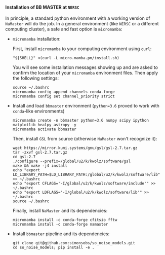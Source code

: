 #### Installation of BB MASTER at `NERSC`

In principle, a standard python environment with a working version of `NaMaster` will do the job. In a general environment (like `NERSC` or a different computing cluster), a safe and fast option is `micromamba`:

- `micromamba` installation:

  First, install `micromamba` to your computing environment using `curl`: 

  ```
  "${SHELL}" <(curl -L micro.mamba.pm/install.sh)
  ```

  You will see some installation messages showing up and are asked to confirm the location of your `micromamba` environment files. Then apply the following settings:

  ```
  source ~/.bashrc
  micromamba config append channels conda-forge
  micromamba config set channel_priority strict
  ```

- Install and load `bbmaster` environment (`python=3.6` proved to work with `conda`-like environments)

  ```
  micromamba create -n bbmaster python=3.6 numpy scipy ipython matplotlib healpy astropy -y
  micromamba activate bbmaster
  ```

  Then, install `GSL` from source (otherwise `NaMaster` won't recognize it):

  ```
  wget https://mirror.kumi.systems/gnu/gsl/gsl-2.7.tar.gz
  tar -zxvf gsl-2.7.tar.gz
  cd gsl-2.7
  ./configure --prefix=/global/u2/k/kwolz/software/gsl
  make && make -j4 install
  echo "export LD_LIBRARY_PATH=$LD_LIBRARY_PATH:/global/u2/k/kwolz/software/lib" >> ~/.bashrc
  echo "export CFLAGS='-I/global/u2/k/kwolz/software/include'" >> ~/.bashrc
  echo "export LDFLAGS='-I/global/u2/k/kwolz/software/lib'" >> ~/.bashrc
  source ~/.bashrc
  ```

  Finally, install `NaMaster` and its dependencies:

  ```
  micromamba install -c conda-forge cfitsio fftw
  micromamba install -c conda-forge namaster
  ```

- Install `bbmaster` pipeline and its dependencies:

  ```
  git clone git@github.com:simonsobs/so_noise_models.git
  cd so_noise_models; pip install -e .
  ```

  